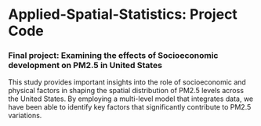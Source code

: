 # Applied-Spatial-Statistics: Project Code
### Final project: Examining the effects of Socioeconomic development on PM2.5 in United States
This study provides important insights into the role of socioeconomic and physical factors in shaping the spatial distribution of PM2.5 levels across the United States. By employing a multi-level model that integrates data, we have been able to identify key factors that significantly contribute to PM2.5 variations.
